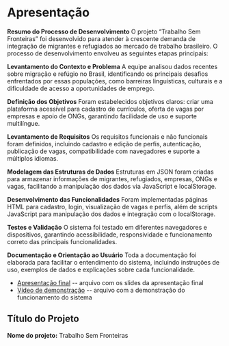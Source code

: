 # Apresentação

**Resumo do Processo de Desenvolvimento**
O projeto “Trabalho Sem Fronteiras” foi desenvolvido para atender à crescente demanda de integração de migrantes e refugiados ao mercado de trabalho brasileiro. O processo de desenvolvimento envolveu as seguintes etapas principais:

**Levantamento do Contexto e Problema**
A equipe analisou dados recentes sobre migração e refúgio no Brasil, identificando os principais desafios enfrentados por essas populações, como barreiras linguísticas, culturais e a dificuldade de acesso a oportunidades de emprego.

**Definição dos Objetivos**
Foram estabelecidos objetivos claros: criar uma plataforma acessível para cadastro de currículos, oferta de vagas por empresas e apoio de ONGs, garantindo facilidade de uso e suporte multilíngue.

**Levantamento de Requisitos**
Os requisitos funcionais e não funcionais foram definidos, incluindo cadastro e edição de perfis, autenticação, publicação de vagas, compatibilidade com navegadores e suporte a múltiplos idiomas.

**Modelagem das Estruturas de Dados**
Estruturas em JSON foram criadas para armazenar informações de migrantes, refugiados, empresas, ONGs e vagas, facilitando a manipulação dos dados via JavaScript e localStorage.

**Desenvolvimento das Funcionalidades**
Foram implementadas páginas HTML para cadastro, login, visualização de vagas e perfis, além de scripts JavaScript para manipulação dos dados e integração com o localStorage.

**Testes e Validação**
O sistema foi testado em diferentes navegadores e dispositivos, garantindo acessibilidade, responsividade e funcionamento correto das principais funcionalidades.

**Documentação e Orientação ao Usuário**
Toda a documentação foi elaborada para facilitar o entendimento do sistema, incluindo instruções de uso, exemplos de dados e explicações sobre cada funcionalidade.


* [Apresentação final](./Apresentação_IV_SEMPEX_tsf_t3_g4_VF.pdf) -- arquivo com os slides da apresentação final
* [Vídeo de demonstração](./sample-video.mp4) -- arquivo com a demonstração do funcionamento do sistema

## Título do Projeto

**Nome do projeto:** Trabalho Sem Fronteiras
